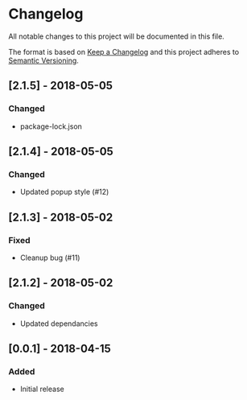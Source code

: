 # Changelog

All notable changes to this project will be documented in this file.

The format is based on [Keep a Changelog](http://keepachangelog.com/en/1.0.0/)
and this project adheres to [Semantic Versioning](http://semver.org/spec/v2.0.0.html).

## [2.1.5] - 2018-05-05
### Changed
* package-lock.json

## [2.1.4] - 2018-05-05
### Changed
* Updated popup style (#12)

## [2.1.3] - 2018-05-02
### Fixed
* Cleanup bug (#11)

## [2.1.2] - 2018-05-02
### Changed
* Updated dependancies

## [0.0.1] - 2018-04-15
### Added
* Initial release

